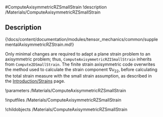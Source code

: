 #ComputeAxisymmetricRZSmallStrain
!description /Materials/ComputeAxisymmetricRZSmallStrain


## Description
{!docs/content/documentation/modules/tensor_mechanics/common/supplementalAxisymmetricRZStrain.md!}

Only minimal changes are required to adapt a plane strain problem to an axisymmetric problem; thus,
`ComputeAxisymmetricRZISmallStrain` inherits from `Compute2DSmallStrain`.  The finite strain axisymmetric code overwrites the method used to calculate the strain component $\nabla u_{22}$, before calculating the total strain measure with the small strain assumption, as described in the [Introduction/Strains](/introduction/Strains.md) page.

!parameters /Materials/ComputeAxisymmetricRZSmallStrain

!inputfiles /Materials/ComputeAxisymmetricRZSmallStrain

!childobjects /Materials/ComputeAxisymmetricRZSmallStrain

